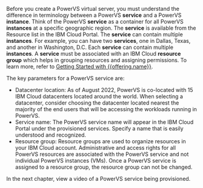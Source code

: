 Before you create a PowerVS virtual server, you must understand the difference in terminology between a PowerVS **service** and a PowerVS **instance**. Think of the PowerVS **service** as a container for all PowerVS **instances** at a specific geographic region. The **service** is available from the Resource list in the IBM Cloud Portal. The **service** can contain multiple **instances**. For example, you can have two **services**, one in Dallas, Texas, and another in Washington, D.C. Each **service** can contain multiple **instances**. A **service** must be associated with an IBM Cloud **resource group** which helps in grouping resources and assigning permissions. To learn more, refer to <a href="https://cloud.ibm.com/docs/power-iaas?topic=power-iaas-getting-started" target="_blank">Getting Started with {{offering.name}}</a>.

The key parameters for a PowerVS service are:

- Datacenter location: As of August 2022, PowerVS is co-located with 15 IBM Cloud datacenters located around the world. When selecting a datacenter, consider choosing the datacenter located nearest the majority of the end users that will be accessing the workloads running in PowerVS.
- Service name: The PowerVS service name will appear in the IBM Cloud Portal under the provisioned services. Specify a name that is easily understood and recognized.
- Resource group: Resource groups are used to organize resources in your IBM Cloud account. Administrative and access rights for all PowerVS resources are associated with the PowerVS service and not individual PowerVS instances (VMs). Once a PowerVS service is assigned to a resource group, the resource group can not be changed.

In the next chapter, view a video of a PowerVS service being provisioned.
